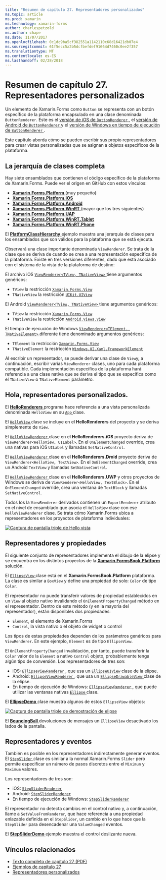 ```yaml
---
title: "Resumen de capítulo 27. Representadores personalizados"
ms.topic: article
ms.prod: xamarin
ms.technology: xamarin-forms
author: charlespetzold
ms.author: chape
ms.date: 11/07/2017
ms.openlocfilehash: 0c1dc9ba5cf382551a1142110c68d16421db07e4
ms.sourcegitcommit: 61f5ecc5a2b5dcfbefdef91664d7460c0ee2f357
ms.translationtype: MT
ms.contentlocale: es-ES
ms.lasthandoff: 02/28/2018
---
```

# <a name="summary-of-chapter-27-custom-renderers"></a>Resumen de capítulo 27. Representadores personalizados

Un elemento de Xamarin.Forms como `Button` se representa con un botón específico de la plataforma encapsulado en una clase denominada `ButtonRenderer`.  Este es el [versión de iOS de `ButtonRenderer` ](https://github.com/xamarin/Xamarin.Forms/blob/master/Xamarin.Forms.Platform.iOS/Renderers/ButtonRenderer.cs), el [versión de Android de `ButtonRenderer` ](https://github.com/xamarin/Xamarin.Forms/blob/master/Xamarin.Forms.Platform.Android/Renderers/ButtonRenderer.cs)y el [versión de Windows en tiempo de ejecución de `ButtonRenderer` ](https://github.com/xamarin/Xamarin.Forms/blob/master/Xamarin.Forms.Platform.WinRT/ButtonRenderer.cs).

Este capítulo aborda cómo se pueden escribir sus propio representadores para crear vistas personalizadas que se asignan a objetos específicos de la plataforma.

## <a name="the-complete-class-hierarchy"></a>La jerarquía de clases completa

Hay siete ensamblados que contienen el código específico de la plataforma de Xamarin.Forms.
Puede ver el origen en GitHub con estos vínculos:

- [**Xamarin.Forms.Platform** ](https://github.com/xamarin/Xamarin.Forms/tree/master/Xamarin.Forms.Platform) (muy pequeño)
- [**Xamarin.Forms.Platform.iOS**](https://github.com/xamarin/Xamarin.Forms/tree/master/Xamarin.Forms.Platform.iOS)
- [**Xamarin.Forms.Platform.Android**](https://github.com/xamarin/Xamarin.Forms/tree/master/Xamarin.Forms.Platform.Android)
- [**Xamarin.Forms.Platform.WinRT** ](https://github.com/xamarin/Xamarin.Forms/tree/master/Xamarin.Forms.Platform.WinRT) (mayor que los tres siguientes)
- [**Xamarin.Forms.Platform.UAP**](https://github.com/xamarin/Xamarin.Forms/tree/master/Xamarin.Forms.Platform.UAP)
- [**Xamarin.Forms.Platform.WinRT.Tablet**](https://github.com/xamarin/Xamarin.Forms/tree/master/Xamarin.Forms.Platform.WinRT.Tablet)
- [**Xamarin.Forms.Platform.WinRT.Phone**](https://github.com/xamarin/Xamarin.Forms/tree/master/Xamarin.Forms.Platform.WinRT.Phone)

El [ **PlatformClassHierarchy** ](https://github.com/xamarin/xamarin-forms-book-samples/tree/master/Chapter27/PlatformClassHierarchy) ejemplo muestra una jerarquía de clases para los ensamblados que son válidos para la plataforma que se está ejecuta.

Observará una clase importante denominada `ViewRenderer`. Se trata de la clase que se deriva de cuando se crea a una representación específica de la plataforma. Existe en tres versiones diferentes, dado que está asociado con el sistema de la vista de la plataforma de destino:

El archivo iOS [ `ViewRenderer<TView, TNativeView>` ](https://github.com/xamarin/Xamarin.Forms/blob/master/Xamarin.Forms.Platform.iOS/ViewRenderer.cs#L26) tiene argumentos genéricos:

- `TView` la restricción [`Xamarin.Forms.View`](https://developer.xamarin.com/api/type/Xamarin.Forms.View/)
- `TNativeView` la restricción [`UIKit.UIView`](https://developer.xamarin.com/api/type/UIKit.UIView/)

El Android [ `ViewRenderer<TView, TNativeView>` ](https://github.com/xamarin/Xamarin.Forms/blob/master/Xamarin.Forms.Platform.Android/ViewRenderer.cs#L14) tiene argumentos genéricos:

- `TView` la restricción [`Xamarin.Forms.View`](https://developer.xamarin.com/api/type/Xamarin.Forms.View/)
- `TNativeView` la restricción [`Android.Views.View`](https://developer.xamarin.com/api/type/Android.Views.View/)

El tiempo de ejecución de Windows [ `ViewRenderer<TElement, TNativeElement>` ](https://github.com/xamarin/Xamarin.Forms/blob/master/Xamarin.Forms.Platform.WinRT/ViewRenderer.cs#L12) diferente tiene denominado argumentos genéricos:

- `TElement` la restricción [`Xamarin.Forms.View`](https://developer.xamarin.com/api/type/Xamarin.Forms.View/)
- `TNativeElement` la restricción [`Windows.UI.Xaml.FrameworkElement`](https://msdn.microsoft.com/library/windows/apps/windows.ui.xaml.frameworkelement.aspx)

Al escribir un representador, se puede derivar una clase de `View`y, a continuación, escribir varias `ViewRenderer` clases, uno para cada plataforma compatible. Cada implementación específica de la plataforma hará referencia a una clase nativa que se deriva el tipo que se especifica como el `TNativeView` o `TNativeElement` parámetro.

## <a name="hello-custom-renderers"></a>Hola, representadores personalizados.

El [ **HelloRenderers** ](https://github.com/xamarin/xamarin-forms-book-samples/tree/master/Chapter27/HelloRenderers) programa hace referencia a una vista personalizada denominada `HelloView` en su [ `App` ](https://github.com/xamarin/xamarin-forms-book-samples/blob/master/Chapter27/HelloRenderers/HelloRenderers/HelloRenderers/App.cs) clase.

El [ `HelloView` ](https://github.com/xamarin/xamarin-forms-book-samples/blob/master/Chapter27/HelloRenderers/HelloRenderers/HelloRenderers/HelloView.cs) clase se incluye en el **HelloRenderers** del proyecto y se deriva simplemente de `View`.

El [ `HelloViewRenderer` ](https://github.com/xamarin/xamarin-forms-book-samples/blob/master/Chapter27/HelloRenderers/HelloRenderers/HelloRenderers.iOS/HelloViewRenderer.cs) clase en el **HelloRenderers.iOS** proyecto deriva de `ViewRenderer<HelloView, UILabel>`. En el `OnElementChanged` override, crea una nativas para iOS `UILabel` y llamadas `SetNativeControl`.

El [ `HelloViewRenderer` ](https://github.com/xamarin/xamarin-forms-book-samples/blob/master/Chapter27/HelloRenderers/HelloRenderers/HelloRenderers.Droid/HelloViewRenderer.cs) clase en el **HelloRenderers.Droid** proyecto deriva de `ViewRenderer<HelloView, TextView>`. En el `OnElementChanged` override, crea un Android `TextView` y llamadas `SetNativeControl`.

El [ `HelloViewRenderer` ](https://github.com/xamarin/xamarin-forms-book-samples/blob/master/Chapter27/HelloRenderers/HelloRenderers/HelloRenderers.UWP/HelloViewRenderer.cs) clase en el **HelloRenderers.UWP** y otros proyectos de Windows se deriva de `ViewRenderer<HelloView, TextBlock>`. En el `OnElementChanged` override, crea una ventana de `TextBlock` y llamadas `SetNativeControl`.

Todos los la `ViewRenderer` derivados contienen un `ExportRenderer` atributo en el nivel de ensamblado que asocia el `HelloView` clase con ese `HelloViewRenderer` clase. Se trata cómo Xamarin.Forms ubica a representadores en los proyectos de plataforma individuales:

[![Captura de pantalla triple de Hello vista](images/ch27fg02-small.png "representadores personalizados")](images/ch27fg02-large.png "representadores personalizados")

## <a name="renderers-and-properties"></a>Representadores y propiedades

El siguiente conjunto de representadores implementa el dibujo de la elipse y se encuentra en los distintos proyectos de la [ **Xamarin.FormsBook.Platform** ](https://github.com/xamarin/xamarin-forms-book-samples/tree/master/Libraries/Xamarin.FormsBook.Platform) solución.

El [ `EllipseView` ](https://github.com/xamarin/xamarin-forms-book-samples/blob/master/Libraries/Xamarin.FormsBook.Platform/Xamarin.FormsBook.Platform/EllipseView.cs) clase está en el **Xamarin.FormsBook.Platform** plataforma. La clase es similar a `BoxView` y define una propiedad de solo: `Color` de tipo `Color`.

El representador no puede transferir valores de propiedad establecidos en un `View` al objeto nativo invalidando el `OnElementPropertyChanged` método en el representador. Dentro de este método (y en la mayoría del representador), están disponibles dos propiedades:

- `Element`, el elemento de Xamarin.Forms
- `Control`, la vista nativo o el objeto de widget o control

Los tipos de estas propiedades dependen de los parámetros genéricos para `ViewRenderer`. En este ejemplo, `Element` es de tipo `EllipseView`.

El `OnElementPropertyChanged` invalidación, por tanto, puede transferir la `Color` valor de la `Element` a nativo `Control` objeto, probablemente tenga algún tipo de conversión. Los representadores de tres son:

- iOS: [ `EllipseViewRenderer` ](https://github.com/xamarin/xamarin-forms-book-samples/blob/master/Libraries/Xamarin.FormsBook.Platform/Xamarin.FormsBook.Platform.iOS/EllipseViewRenderer.cs), que usa un [ `EllipseUIView` ](https://github.com/xamarin/xamarin-forms-book-samples/blob/master/Libraries/Xamarin.FormsBook.Platform/Xamarin.FormsBook.Platform.iOS/EllipseUIView.cs) clase de la elipse.
- Android: [ `EllipseViewRenderer` ](https://github.com/xamarin/xamarin-forms-book-samples/blob/master/Libraries/Xamarin.FormsBook.Platform/Xamarin.FormsBook.Platform.Android/EllipseViewRenderer.cs), que usa un [ `EllipseDrawableView` ](https://github.com/xamarin/xamarin-forms-book-samples/blob/master/Libraries/Xamarin.FormsBook.Platform/Xamarin.FormsBook.Platform.Android/EllipseDrawableView.cs) clase de la elipse.
- En tiempo de ejecución de Windows: [ `EllipseViewRenderer` ](https://github.com/xamarin/xamarin-forms-book-samples/blob/master/Libraries/Xamarin.FormsBook.Platform/Xamarin.FormsBook.Platform.WinRT/EllipseViewRenderer.cs), que puede utilizar las ventanas nativas [ `Ellipse` ](https://msdn.microsoft.com/library/windows/apps/windows.ui.xaml.shapes.ellipse.aspx) clase.

El [ **EllipseDemo** ](https://github.com/xamarin/xamarin-forms-book-samples/tree/master/Chapter27/EllipseDemo) clase muestra algunos de estos `EllipseView` objetos:

[![Captura de pantalla triple de demostración de elipse](images/ch27fg03-small.png "representadores personalizados de EllipseView")](images/ch27fg03-large.png "EllipseView personalizado representadores")

El [ **BouncingBall** ](https://github.com/xamarin/xamarin-forms-book-samples/tree/master/Chapter27/BouncingBall) devoluciones de mensajes un `EllipseView` desactivado los lados de la pantalla.

## <a name="renderers-and-events"></a>Representadores y eventos

También es posible en los representadores indirectamente generar eventos. El [ `StepSlider` ](https://github.com/xamarin/xamarin-forms-book-samples/blob/master/Libraries/Xamarin.FormsBook.Platform/Xamarin.FormsBook.Platform/StepSlider.cs) clase es similar a la normal Xamarin.Forms `Slider` pero permite especificar un número de pasos discretos entre el `Minimum` y `Maximum` valores.

Los representadores de tres son:

- iOS: [`StepSliderRenderer`](https://github.com/xamarin/xamarin-forms-book-samples/blob/master/Libraries/Xamarin.FormsBook.Platform/Xamarin.FormsBook.Platform.iOS/StepSliderRenderer.cs)
- Android: [`StepSliderRenderer`](https://github.com/xamarin/xamarin-forms-book-samples/blob/master/Libraries/Xamarin.FormsBook.Platform/Xamarin.FormsBook.Platform.Android/StepSliderRenderer.cs)
- En tiempo de ejecución de Windows: [`StepSliderRenderer`](https://github.com/xamarin/xamarin-forms-book-samples/blob/master/Libraries/Xamarin.FormsBook.Platform/Xamarin.FormsBook.Platform.WinRT/StepSliderRenderer.cs)

El representador no detecta cambios en el control nativo y, a continuación, llame a `SetValueFromRenderer`, que hace referencia a una propiedad enlazable definida en el `StepSlider`, un cambio en lo que hace que la `StepSlider` para desencadenar una `ValueChanged` eventos.

El [ **StepSliderDemo** ](https://github.com/xamarin/xamarin-forms-book-samples/tree/master/Chapter27/StepSliderDemo) ejemplo muestra el control deslizante nueva.



## <a name="related-links"></a>Vínculos relacionados

- [Texto completo de capítulo 27 (PDF)](https://download.xamarin.com/developer/xamarin-forms-book/XamarinFormsBook-Ch27-Apr2016.pdf)
- [Ejemplos de capítulo 27](https://github.com/xamarin/xamarin-forms-book-samples/tree/master/Chapter27)
- [Representadores personalizados](~/xamarin-forms/app-fundamentals/custom-renderer/index.md)
